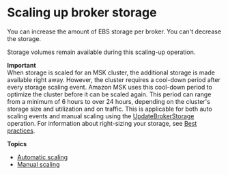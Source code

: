 # Scaling up broker storage<a name="msk-update-storage"></a>

You can increase the amount of EBS storage per broker\. You can't decrease the storage\. 

Storage volumes remain available during this scaling\-up operation\.

**Important**  
When storage is scaled for an MSK cluster, the additional storage is made available right away\. However, the cluster requires a cool\-down period after every storage scaling event\. Amazon MSK uses this cool\-down period to optimize the cluster before it can be scaled again\. This period can range from a minimum of 6 hours to over 24 hours, depending on the cluster's storage size and utilization and on traffic\. This is applicable for both auto scaling events and manual scaling using the [UpdateBrokerStorage](https://docs.aws.amazon.com/msk/1.0/apireference/clusters-clusterarn-nodes-storage.html#UpdateBrokerStorage) operation\. For information about right\-sizing your storage, see [Best practices](bestpractices.md)\. 

**Topics**
+ [Automatic scaling](msk-autoexpand.md)
+ [Manual scaling](manually-expand-storage.md)